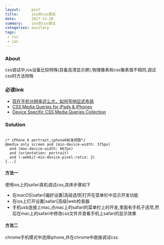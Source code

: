 ```yaml
---
layout:     post
title:      ios的css调试
date:       2017-12-20
summary:    ios的css调试
categories: auxilary
tags:
 - css
 - ios
---
```


### About

css调试中,ios设备比较特殊(具备高清显示屏),物理像素和css像素值不相同,调试css时方法特殊

### 必读link

+ [现在手机分辨率这么大，如何写响应式布局][3] 
+ [CSS Media Queries for 
iPads & iPhones][1]
+ [Device Specific CSS Media Queries Collection][2]

### Solution


```

/* iPhone 6 portrait,iphone6标准视图*/
@media only screen and (min-device-width: 375px)
  and (max-device-width: 667px)
  and (orientation: portrait)
  and (-webkit-min-device-pixel-ratio: 2)
{...}
```

#### 方法一

使用ios上的safari真机调试css,具体步骤如下

- 在macOS|safari|偏好设置|高级选项|打开在菜单栏中显示开发功能
- 在ios上打开设置|safari|高级|web检查器
- 手机usb连接上mac,点mac上的safari的菜单栏上的开发,里面有手机子选项,然后在mac上的safari中修改css文件并查看手机上safari的显示效果

#### 方法二

chrome手机模式中选择iphone,并在chrome中直接调试css

[1]: http://stephen.io/mediaqueries/
[2]: https://gist.github.com/needim/d15fdc2ac133d8078f7c
[3]: https://www.zhihu.com/question/35221839
